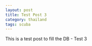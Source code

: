 ```yaml
---
layout: post
title: Test Post 3
category: thailand
tags: scuba
---
```


This is a test post to fill the DB - Test 3